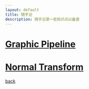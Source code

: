 ```yaml
---
layout: default
title: 随手记
description: 随手记录一些知识点以备查
---
```


# [Graphic Pipeline](./GraphicPipeline.html)

# [Normal Transform](./NormalTransform.html)

[back](./)